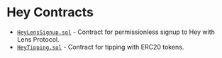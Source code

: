 # Hey Contracts

- [`HeyLensSignup.sol`](contracts/HeyLensSignup/README.md) - Contract for permissionless signup to Hey with Lens Protocol.
- [`HeyTipping.sol`](contracts/HeyTipping/README.md) - Contract for tipping with ERC20 tokens.
